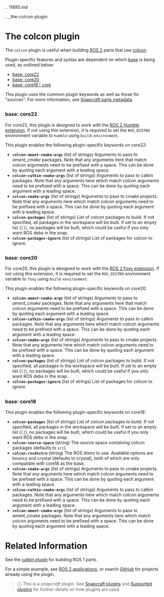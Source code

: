 .. 11895.md

.. _the-colcon-plugin:

# The colcon plugin

The `colcon` plugin is useful when building [ROS 2](http://www.ros.org/) parts that use [colcon](https://colcon.readthedocs.io/en/released/).

Plugin-specific features and syntax are dependent on which [base](/t/base-snaps/11198) is being used, as outlined below:

- [base: core22](#heading--core22)
- [base: core20](#heading--core20)
- [base: core18 | core](#heading--core18)

This plugin uses the common plugin keywords as well as those for "sources". For more information, see [Snapcraft parts metadata](/t/snapcraft-parts-metadata/8336).

## <h3 id='heading--core22'>base: core22</h3>

For core22, this plugin is designed to work with the [ROS 2 Humble extension](/t/the-ros-2-humble-extension/30809).  If not using this extension, it is required to set the `ROS_DISTRO` environment variable to `humble` using `build-environment`.

This plugin enables the following plugin-specific keywords on core22:

- **`colcon-ament-cmake-args`** (list of strings)
Arguments to pass to *ament_cmake* packages. Note that any arguments here that
match colcon arguments need to be prefixed with a space. This can be done by
quoting each argument with a leading space.
- **`colcon-catkin-cmake-args`** (list of strings)
Arguments to pass to catkin packages. Note that any arguments here which match
colcon arguments need to be prefixed with a space. This can be done by quoting
each argument with a leading space.
- **`colcon-cmake-args`** (list of strings)
Arguments to pass to cmake projects. Note that any arguments here which match
colcon arguments need to be prefixed with a space. This can be done by quoting
each argument with a leading space.
- **`colcon-packages`** (list of strings)
List of colcon packages to build. If not specified, all packages in the
workspace will be built. If set to an empty list (`[]`), no packages will
be built, which could be useful if you only want ROS debs in the snap.
- **`colcon-packages-ignore`** (list of strings)
List of packages for colcon to ignore.

## <h3 id='heading--core20'>base: core20</h3>

For core20, this plugin is designed to work with the [ROS 2 Foxy extension](/t/the-ros2-foxy-extension/19639).  If not using this extension, it is required to set the `ROS_DISTRO` environment variable to `foxy` using `build-environment`.

This plugin enables the following plugin-specific keywords on core20:

- **`colcon-ament-cmake-args`** (list of strings)
Arguments to pass to *ament_cmake* packages. Note that any arguments here that
match colcon arguments need to be prefixed with a space. This can be done by
quoting each argument with a leading space.
- **`colcon-catkin-cmake-args`** (list of strings)
Arguments to pass to catkin packages. Note that any arguments here which match
colcon arguments need to be prefixed with a space. This can be done by quoting
each argument with a leading space.
- **`colcon-cmake-args`** (list of strings)
Arguments to pass to cmake projects. Note that any arguments here which match
colcon arguments need to be prefixed with a space. This can be done by quoting
each argument with a leading space.
- **`colcon-packages`** (list of strings)
List of colcon packages to build. If not specified, all packages in the
workspace will be built. If set to an empty list (`[]`), no packages will
be built, which could be useful if you only want ROS debs in the snap.
- **`colcon-packages-ignore`** (list of strings)
List of packages for colcon to ignore.

## <h3 id='heading--core18'>base: core18</h3>

This plugin enables the following plugin-specific keywords on core18:

- **`colcon-packages`** (list of strings)
List of colcon packages to build. If not specified, all packages in the
workspace will be built. If set to an empty list (`[]`), no packages will
be built, which could be useful if you only want ROS debs in the snap.
- **`colcon-source-space`** (string)
The source space containing colcon packages (defaults to `src`).
- **`colcon-rosdistro`** (string)
The ROS distro to use. Available options are bouncy and crystal (defaults to
crystal), both of which are only compatible with core18 as the base.
- **`colcon-cmake-args`** (list of strings)
Arguments to pass to cmake projects. Note that any arguments here which match
colcon arguments need to be prefixed with a space. This can be done by quoting
each argument with a leading space.
- **`colcon-catkin-cmake-args`** (list of strings)
Arguments to pass to catkin packages. Note that any arguments here which match
colcon arguments need to be prefixed with a space. This can be done by quoting
each argument with a leading space.
- **`colcon-ament-cmake-args`** (list of strings)
Arguments to pass to ament_cmake packages. Note that any arguments here which
match colcon arguments need to be prefixed with a space. This can be done by
quoting each argument with a leading space.


# Related Information

See the [catkin plugin](/t/the-catkin-plugin/8644) for building ROS 1 parts.

For a simple example, see [ROS 2 applications](/t/ros2-applications/7823), or search [GitHub](https://github.com/search?q=path%3Asnapcraft.yaml+%22plugin%3A+colcon%22&type=Code) for projects already using the plugin.

> ⓘ  This is a *snapcraft* plugin. See [Snapcraft plugins](/t/snapcraft-plugins/4284) and [Supported plugins](/t/supported-plugins/8080) for further details on how plugins are used.